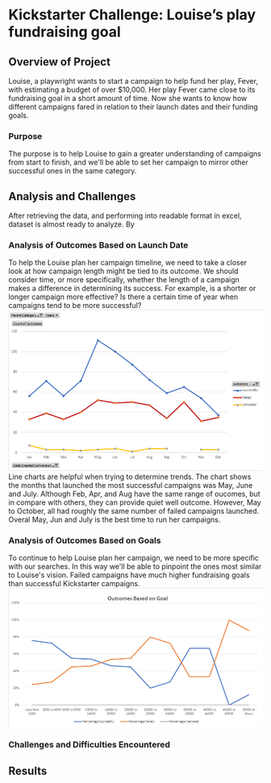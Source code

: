 # Kickstarter Challenge: Louise’s play fundraising goal
## Overview of Project
Louise, a playwright wants to start a campaign to help fund her play, Fever, with estimating a budget of over $10,000. Her play Fever came close to its fundraising goal in a short amount of time. Now she wants to know how different campaigns fared in relation to their launch dates and their funding goals.

### Purpose
The purpose is to help Louise to gain a greater understanding of campaigns from start to finish, and we'll be able to set her campaign to mirror other successful ones in the same category.

## Analysis and Challenges
After retrieving the data, and performing into readable format in excel, dataset is almost ready to analyze. By 

### Analysis of Outcomes Based on Launch Date
To help the Louise plan her campaign timeline, we need to take a closer look at how campaign length might be tied to its outcome. We should consider time, or more specifically, whether the length of a campaign makes a difference in determining its success. For example, is a shorter or longer campaign more effective? Is there a certain time of year when campaigns tend to be more successful?<br/>
![by_date.png](/resources/by_date.png)<br/>
Line charts are helpful when trying to determine trends. The chart shows the months that launched the most successful campaigns was May, June and July. Although Feb, Apr, and Aug have the same range of oucomes, but in compare with others, they can provide quiet well outcome. However, May to October, all had roughly the same number of failed campaigns launched. Overal May, Jun and July is the best time to run her campaigns.<br/>
### Analysis of Outcomes Based on Goals
To continue to help Louise plan her campaign, we need to be more specific with our searches. In this way we'll be able to pinpoint the ones most similar to Louise's vision. 
Failed campaigns have much higher fundraising goals than successful Kickstarter campaigns.<br/>
![on_goals.png](/resources/on_goals.png)<br/>


### Challenges and Difficulties Encountered

## Results
